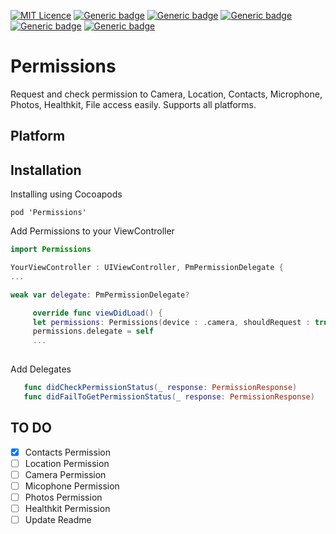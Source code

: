 [![MIT Licence](https://badges.frapsoft.com/os/mit/mit.svg?v=103)](https://opensource.org/licenses/mit-license.php)
[![Generic badge](https://img.shields.io/badge/<Version>-<0.0.1>-<COLOR>.svg)](https://shields.io/)
[![Generic badge](https://img.shields.io/badge/<macOS>-<10.11>-<COLOR>.svg)](https://shields.io/)
[![Generic badge](https://img.shields.io/badge/<iOS>-<9.0>-<COLOR>.svg)](https://shields.io/)
[![Generic badge](https://img.shields.io/badge/<watchOS>-<4.0>-<COLOR>.svg)](https://shields.io/)
[![Generic badge](https://img.shields.io/badge/<tvOS>-<2.0>-<COLOR>.svg)](https://shields.io/)


# Permissions
Request and check permission to Camera, Location, Contacts, Microphone, Photos, Healthkit, File access easily. Supports all platforms.

## Platform

## Installation
Installing using Cocoapods

```
pod 'Permissions'
```
Add Permissions to your ViewController

```Swift
import Permissions

YourViewController : UIViewController, PmPermissionDelegate {
...

weak var delegate: PmPermissionDelegate?

     override func viewDidLoad() {
     let permissions: Permissions(device : .camera, shouldRequest : true)
     permissions.delegate = self
     ...
     
```

Add Delegates
 ```swift
    func didCheckPermissionStatus(_ response: PermissionResponse)
    func didFailToGetPermissionStatus(_ response: PermissionResponse)
```

## TO DO
- [x] Contacts Permission
- [ ]  Location Permission
- [ ]  Camera Permission
- [ ]  Micophone Permission
- [ ]  Photos Permission
- [ ]  Healthkit Permission
- [ ]  Update Readme

